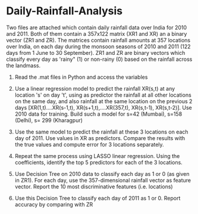 # Daily-Rainfall-Analysis
Two files are attached which contain daily rainfall data over India for 2010 and 2011. Both of them contain a 357x122 matrix (XR1 and XR) an a binary vector (ZR1 and ZR). The matrices contain rainfall amounts at 357 locations over India, on each day during the monsoon seasons of 2010 and 2011 (122 days from 1 June to 30 September). ZR1 and ZR are binary vectors which classify every day as 'rainy" (1) or non-rainy (0) based on the rainfall across the landmass.  

1) Read the .mat files in Python and access the variables  

2) Use a linear regression model to predict the rainfall XR(s,t) at any location 's' on day 't', using as predictor the rainfall at all other locations on the same day, and also rainfall at the same location on the previous 2 days [XR(1,t)....XR(s-1,t), XR(s+1,t),....XR(357,t), XR(s,t-1), XR(s,t-2)]. Use 2010 data for training.  Build such a model for s=42 (Mumbai), s=158 (Delhi), s= 299 (Kharagpur) 

3) Use the same model to predict the rainfall at these 3 locations on each day of 2011.  Use values in XR as predictors. Compare the results with the true values and compute error for 3 locations separately. 

4) Repeat the same process using LASSO linear regression. Using the coefficients, identify the top 5 predictors for each of the 3 locations. 

5) Use Decision Tree on 2010 data to classify each day as 1 or 0 (as given in ZR1). For each day, use the 357-dimensional rainfall vector as feature vector. Report the 10 most discriminative features (i.e. locations) 

6) Use this Decision Tree to classify each day of 2011 as 1 or 0. Report accuracy by comparing with ZR
